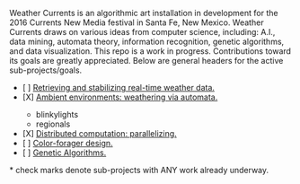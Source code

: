 Weather Currents is an algorithmic art installation in development
for the 2016 Currents New Media festival in Santa Fe, New Mexico.
Weather Currents draws on various ideas from computer science,
including: A.I., data mining, automata theory, information recognition,
genetic algorithms, and data visualization. This repo is a work
in progress. Contributions toward its goals are greatly appreciated.
Below are general headers for the active sub-projects/goals.

<ul>
<li> [ ] <a href="/weather">Retrieving and stabilizing real-time weather data.</a></li>

<li> [X] <a href="/ambient_environment">Ambient environments: weathering via automata.</a></li>
<ul>
<li>blinkylights</li>
<li>regionals</li>
</ul>

<li> [X] <a href="/distributed_processes">Distributed computation: parallelizing.</a></li>

<li> [ ] <a href="/color_foragers">Color-forager design.</a></li>

<li> [ ] <a href="/genetic_algorithms">Genetic Algorithms.</a></li>
</ul>

<p>* check marks denote sub-projects with ANY work already underway.</p>
